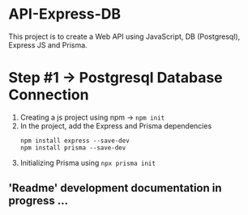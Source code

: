 # API-Express-DB
This project is to create a Web API using JavaScript, DB (Postgresql), Express JS and Prisma.
# Step #1 -> Postgresql Database Connection
1. Creating a js project using npm ->  ``` npm init ```
2. In the project, add the Express and Prisma dependencies 
	``` 
	npm install express --save-dev
	npm install prisma --save-dev 
  	``` 
3. Initializing Prisma using ``` npx prisma init ``` 
## 'Readme' development documentation in progress ...
